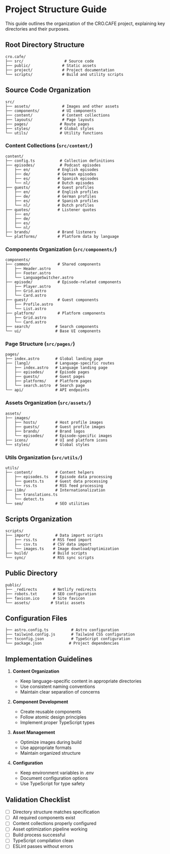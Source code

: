 # Project Structure Guide

This guide outlines the organization of the CRO.CAFE project, explaining key directories and their purposes.

## Root Directory Structure

```
cro.cafe/
├── src/                  # Source code
├── public/              # Static assets
├── project/             # Project documentation
└── scripts/             # Build and utility scripts
```

## Source Code Organization

```
src/
├── assets/              # Images and other assets
├── components/          # UI components
├── content/             # Content collections
├── layouts/             # Page layouts
├── pages/              # Route pages
├── styles/             # Global styles
└── utils/              # Utility functions
```

### Content Collections (`src/content/`)

```
content/
├── config.ts           # Collection definitions
├── episodes/           # Podcast episodes
│   ├── en/            # English episodes
│   ├── de/            # German episodes
│   ├── es/            # Spanish episodes
│   └── nl/            # Dutch episodes
├── guests/            # Guest profiles
│   ├── en/            # English profiles
│   ├── de/            # German profiles
│   ├── es/            # Spanish profiles
│   └── nl/            # Dutch profiles
├── quotes/            # Listener quotes
│   ├── en/
│   ├── de/
│   ├── es/
│   └── nl/
├── brands/            # Brand listeners
└── platforms/         # Platform data by language
```

### Components Organization (`src/components/`)

```
components/
├── common/            # Shared components
│   ├── Header.astro
│   ├── Footer.astro
│   └── LanguageSwitcher.astro
├── episode/           # Episode-related components
│   ├── Player.astro
│   ├── Grid.astro
│   └── Card.astro
├── guest/             # Guest components
│   ├── Profile.astro
│   └── List.astro
├── platform/          # Platform components
│   ├── Grid.astro
│   └── Card.astro
├── search/           # Search components
└── ui/               # Base UI components
```

### Page Structure (`src/pages/`)

```
pages/
├── index.astro       # Global landing page
├── [lang]/           # Language-specific routes
│   ├── index.astro   # Language landing page
│   ├── episodes/     # Episode pages
│   ├── guests/       # Guest pages
│   ├── platforms/    # Platform pages
│   └── search.astro  # Search page
└── api/              # API endpoints
```

### Assets Organization (`src/assets/`)

```
assets/
├── images/
│   ├── hosts/        # Host profile images
│   ├── guests/       # Guest profile images
│   ├── brands/       # Brand logos
│   └── episodes/     # Episode-specific images
├── icons/            # UI and platform icons
└── styles/           # Global styles
```

### Utils Organization (`src/utils/`)

```
utils/
├── content/          # Content helpers
│   ├── episodes.ts   # Episode data processing
│   ├── guests.ts     # Guest data processing
│   └── rss.ts        # RSS feed processing
├── i18n/             # Internationalization
│   ├── translations.ts
│   └── detect.ts
└── seo/              # SEO utilities
```

## Scripts Organization

```
scripts/
├── import/           # Data import scripts
│   ├── rss.ts       # RSS feed import
│   ├── csv.ts       # CSV data import
│   └── images.ts    # Image download/optimization
├── build/           # Build scripts
└── sync/            # RSS sync scripts
```

## Public Directory

```
public/
├── _redirects       # Netlify redirects
├── robots.txt       # SEO configuration
├── favicon.ico      # Site favicon
└── assets/         # Static assets
```

## Configuration Files

```
├── astro.config.ts          # Astro configuration
├── tailwind.config.js       # Tailwind CSS configuration
├── tsconfig.json            # TypeScript configuration
└── package.json            # Project dependencies
```

## Implementation Guidelines

1. **Content Organization**

   - Keep language-specific content in appropriate directories
   - Use consistent naming conventions
   - Maintain clear separation of concerns

2. **Component Development**

   - Create reusable components
   - Follow atomic design principles
   - Implement proper TypeScript types

3. **Asset Management**

   - Optimize images during build
   - Use appropriate formats
   - Maintain organized structure

4. **Configuration**
   - Keep environment variables in .env
   - Document configuration options
   - Use TypeScript for type safety

## Validation Checklist

- [ ] Directory structure matches specification
- [ ] All required components exist
- [ ] Content collections properly configured
- [ ] Asset optimization pipeline working
- [ ] Build process successful
- [ ] TypeScript compilation clean
- [ ] ESLint passes without errors
